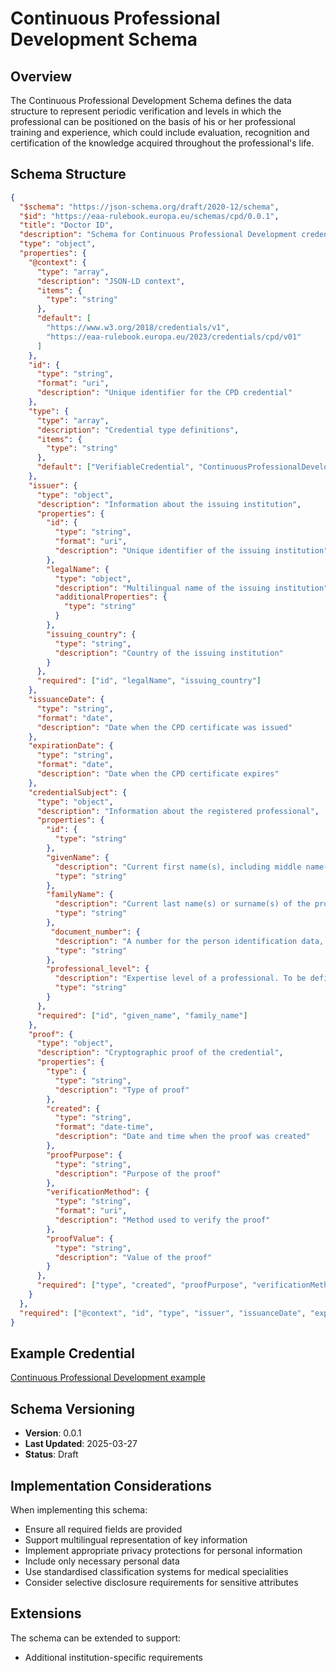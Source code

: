 # Continuous Professional Development Schema

## Overview

The Continuous Professional Development Schema defines the data structure to represent periodic verification and levels in which the professional can be positioned on the basis of his or her professional training and experience, which could include evaluation, recognition and certification of the knowledge acquired throughout the professional's life.

## Schema Structure

```json
{
  "$schema": "https://json-schema.org/draft/2020-12/schema",
  "$id": "https://eaa-rulebook.europa.eu/schemas/cpd/0.0.1",
  "title": "Doctor ID",
  "description": "Schema for Continuous Professional Development credentials",
  "type": "object",
  "properties": {
    "@context": {
      "type": "array",
      "description": "JSON-LD context",
      "items": {
        "type": "string"
      },
      "default": [
        "https://www.w3.org/2018/credentials/v1",
        "https://eaa-rulebook.europa.eu/2023/credentials/cpd/v01"
      ]
    },
    "id": {
      "type": "string",
      "format": "uri",
      "description": "Unique identifier for the CPD credential"
    },
    "type": {
      "type": "array",
      "description": "Credential type definitions",
      "items": {
        "type": "string"
      },
      "default": ["VerifiableCredential", "ContinuousProfessionalDevelopmentCredential"]
    },
    "issuer": {
      "type": "object",
      "description": "Information about the issuing institution",
      "properties": {
        "id": {
          "type": "string",
          "format": "uri",
          "description": "Unique identifier of the issuing institution"
        },
        "legalName": {
          "type": "object",
          "description": "Multilingual name of the issuing institution",
          "additionalProperties": {
            "type": "string"
          }
        },
        "issuing_country": {
          "type": "string",
          "description": "Country of the issuing institution"
        }
      },
      "required": ["id", "legalName", "issuing_country"]
    },
    "issuanceDate": {
      "type": "string",
      "format": "date",
      "description": "Date when the CPD certificate was issued"
    },
    "expirationDate": {
      "type": "string",
      "format": "date",
      "description": "Date when the CPD certificate expires"
    },
    "credentialSubject": {
      "type": "object",
      "description": "Information about the registered professional",
      "properties": {
        "id": {
          "type": "string"
        },
        "givenName": {
          "description": "Current first name(s), including middle name(s) where applicable, of the professional.",  
          "type": "string"
        },
        "familyName": {
          "description": "Current last name(s) or surname(s) of the professional.",
          "type": "string"
        },
         "document_number": {
          "description": "A number for the person identification data, assigned by the provider of person identification data.",
          "type": "string"
        },
        "professional_level": {
          "description": "Expertise level of a professional. To be defined according the type of profession.",
          "type": "string"
        }
      },
      "required": ["id", "given_name", "family_name"]
    },
    "proof": {
      "type": "object",
      "description": "Cryptographic proof of the credential",
      "properties": {
        "type": {
          "type": "string",
          "description": "Type of proof"
        },
        "created": {
          "type": "string",
          "format": "date-time",
          "description": "Date and time when the proof was created"
        },
        "proofPurpose": {
          "type": "string",
          "description": "Purpose of the proof"
        },
        "verificationMethod": {
          "type": "string",
          "format": "uri",
          "description": "Method used to verify the proof"
        },
        "proofValue": {
          "type": "string",
          "description": "Value of the proof"
        }
      },
      "required": ["type", "created", "proofPurpose", "verificationMethod", "proofValue"]
    }
  },
  "required": ["@context", "id", "type", "issuer", "issuanceDate", "expirationDate", "credentialSubject", "proof"]
}
```

## Example Credential

[Continuous Professional Development example](./examples/ContinuousProfessionalDevelopment.json)

## Schema Versioning

- **Version**: 0.0.1
- **Last Updated**: 2025-03-27
- **Status**: Draft

## Implementation Considerations

When implementing this schema:

- Ensure all required fields are provided
- Support multilingual representation of key information
- Implement appropriate privacy protections for personal information
- Include only necessary personal data
- Use standardised classification systems for medical specialities
- Consider selective disclosure requirements for sensitive attributes

## Extensions

The schema can be extended to support:

- Additional institution-specific requirements
